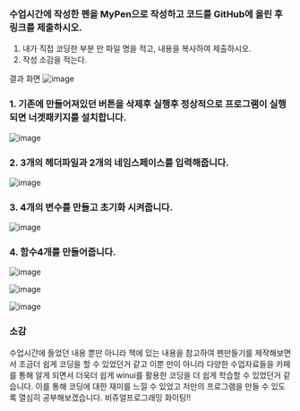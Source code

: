 ### 수업시간에 작성한 펜을 MyPen으로 작성하고 코드를 GitHub에 올린 후 링크를 제출하시오.

1. 내가 직접 코딩한 부분 만 파일 명을 적고, 내용을 복사하여 제출하시오.
2. 작성 소감을 적는다.

결과 화면
![image](https://github.com/qkrgudals1030/penwin/assets/50895124/e7067342-c697-41a9-af73-29efec26fd33)

### 1. 기존에 만들어져있던 버튼을 삭제후 실행후 정상적으로 프로그램이 실행되면 너겟패키지를 설치합니다.

![image](https://github.com/qkrgudals1030/penwin/assets/50895124/a1228e52-080f-4ba7-a657-36c2577a7251)

### 2. 3개의 헤더파일과 2개의 네임스페이스를 입력해줍니다.

![image](https://github.com/qkrgudals1030/penwin/assets/50895124/0b6b981e-5d72-4fc3-bf58-dae284d2c20b)

### 3. 4개의 변수를 만들고 초기화 시켜줍니다.

![image](https://github.com/qkrgudals1030/penwin/assets/50895124/bcd2f0ef-2db6-493c-8721-27cd6f2acaa3)

### 4. 함수4개를 만들어줍니다.

![image](https://github.com/qkrgudals1030/penwin/assets/50895124/dc424d42-db7f-4bb7-8f36-440b2b5e1a44)

![image](https://github.com/qkrgudals1030/penwin/assets/50895124/de55919e-7143-4ce6-bad5-13f74353b968)

![image](https://github.com/qkrgudals1030/penwin/assets/50895124/55901bd7-fdab-498a-97f8-e0e032da5298)


### 소감

수업시간에 들었던 내용 뿐만 아니라 책에 있는 내용을 참고하여 펜만들기를 제작해보면서 조금더 쉽게 코딩을 할 수 있었던거 같고 이뿐 만이 아니라 다양한 수업자료들을 카페를 통해 알게 되면서 더욱더 쉽게 winui를 활용한 코딩을 더 쉽게 학습할 수 있었던거 같습니다.  이를 통해 코딩에 대한 재미를 느낄 수 있었고 저만의 프로그램을 만들 수 있도록 열심히 공부해보겠습니다. 비쥬얼프로그래밍 화이팅!! 

